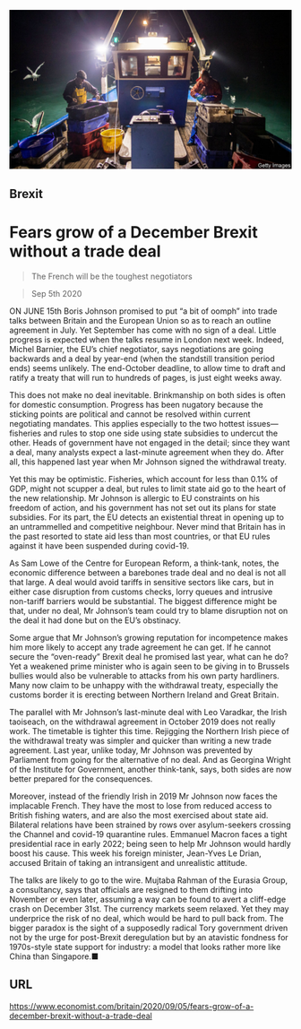 ![](./images/20200905_BRP503.jpg)

## Brexit

# Fears grow of a December Brexit without a trade deal

> The French will be the toughest negotiators

> Sep 5th 2020

ON JUNE 15th Boris Johnson promised to put “a bit of oomph” into trade talks between Britain and the European Union so as to reach an outline agreement in July. Yet September has come with no sign of a deal. Little progress is expected when the talks resume in London next week. Indeed, Michel Barnier, the EU’s chief negotiator, says negotiations are going backwards and a deal by year-end (when the standstill transition period ends) seems unlikely. The end-October deadline, to allow time to draft and ratify a treaty that will run to hundreds of pages, is just eight weeks away.

This does not make no deal inevitable. Brinkmanship on both sides is often for domestic consumption. Progress has been nugatory because the sticking points are political and cannot be resolved within current negotiating mandates. This applies especially to the two hottest issues—fisheries and rules to stop one side using state subsidies to undercut the other. Heads of government have not engaged in the detail; since they want a deal, many analysts expect a last-minute agreement when they do. After all, this happened last year when Mr Johnson signed the withdrawal treaty.

Yet this may be optimistic. Fisheries, which account for less than 0.1% of GDP, might not scupper a deal, but rules to limit state aid go to the heart of the new relationship. Mr Johnson is allergic to EU constraints on his freedom of action, and his government has not set out its plans for state subsidies. For its part, the EU detects an existential threat in opening up to an untrammelled and competitive neighbour. Never mind that Britain has in the past resorted to state aid less than most countries, or that EU rules against it have been suspended during covid-19.

As Sam Lowe of the Centre for European Reform, a think-tank, notes, the economic difference between a barebones trade deal and no deal is not all that large. A deal would avoid tariffs in sensitive sectors like cars, but in either case disruption from customs checks, lorry queues and intrusive non-tariff barriers would be substantial. The biggest difference might be that, under no deal, Mr Johnson’s team could try to blame disruption not on the deal it had done but on the EU’s obstinacy.

Some argue that Mr Johnson’s growing reputation for incompetence makes him more likely to accept any trade agreement he can get. If he cannot secure the “oven-ready” Brexit deal he promised last year, what can he do? Yet a weakened prime minister who is again seen to be giving in to Brussels bullies would also be vulnerable to attacks from his own party hardliners. Many now claim to be unhappy with the withdrawal treaty, especially the customs border it is erecting between Northern Ireland and Great Britain.

The parallel with Mr Johnson’s last-minute deal with Leo Varadkar, the Irish taoiseach, on the withdrawal agreement in October 2019 does not really work. The timetable is tighter this time. Rejigging the Northern Irish piece of the withdrawal treaty was simpler and quicker than writing a new trade agreement. Last year, unlike today, Mr Johnson was prevented by Parliament from going for the alternative of no deal. And as Georgina Wright of the Institute for Government, another think-tank, says, both sides are now better prepared for the consequences.

Moreover, instead of the friendly Irish in 2019 Mr Johnson now faces the implacable French. They have the most to lose from reduced access to British fishing waters, and are also the most exercised about state aid. Bilateral relations have been strained by rows over asylum-seekers crossing the Channel and covid-19 quarantine rules. Emmanuel Macron faces a tight presidential race in early 2022; being seen to help Mr Johnson would hardly boost his cause. This week his foreign minister, Jean-Yves Le Drian, accused Britain of taking an intransigent and unrealistic attitude.

The talks are likely to go to the wire. Mujtaba Rahman of the Eurasia Group, a consultancy, says that officials are resigned to them drifting into November or even later, assuming a way can be found to avert a cliff-edge crash on December 31st. The currency markets seem relaxed. Yet they may underprice the risk of no deal, which would be hard to pull back from. The bigger paradox is the sight of a supposedly radical Tory government driven not by the urge for post-Brexit deregulation but by an atavistic fondness for 1970s-style state support for industry: a model that looks rather more like China than Singapore.■

## URL

https://www.economist.com/britain/2020/09/05/fears-grow-of-a-december-brexit-without-a-trade-deal

